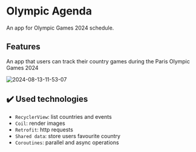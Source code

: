 # Olympic Agenda

An app for Olympic Games 2024 schedule.

## Features

An app that users can track their country games during the Paris Olympic Games 2024

![2024-08-13-11-53-07](https://github.com/user-attachments/assets/55653ceb-f1e8-4f16-af99-1ba21a474ee2)

## ✔️ Used technologies

- `RecyclerView`: list countries and events
- `Coil`: render images
- `Retrofit`: http requests
- `Shared data`: store users favourite country
- `Coroutines`: parallel and async operations
